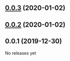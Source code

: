 ## [0.0.3](https://github.com/cibernox/svelte-media/compare/v0.0.2...v0.0.3) (2020-01-02)



## [0.0.2](https://github.com/cibernox/svelte-media/compare/v0.0.1...v0.0.2) (2020-01-02)



## 0.0.1 (2019-12-30)



No releases yet